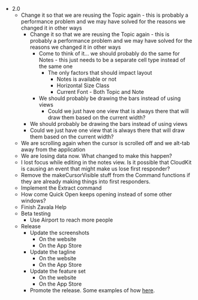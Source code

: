 - 2.0
	- Change it so that we are reusing the Topic again - this is probably a performance problem and we may have solved for the reasons we changed it in other ways
		- Change it so that we are reusing the Topic again - this is probably a performance problem and we may have solved for the reasons we changed it in other ways
			- Come to think of it… we should probably do the same for Notes - this just needs to be a separate cell type instead of the same one
				- The only factors that should impact layout
					- Notes is available or not
					- Horizontal Size Class
					- Current Font - Both Topic and Note
			- We should probably be drawing the bars instead of using views
				- Could we just have one view that is always there that will draw them based on the current width?
		- We should probably be drawing the bars instead of using views
		- Could we just have one view that is always there that will draw them based on the current width?
	- We are scrolling again when the cursor is scrolled off and we alt-tab away from the application
	- We are losing data now. What changed to make this happen?
	- I lost focus while editing in the notes view. Is it possible that CloudKit is causing an event that might make us lose first responder?
	- Remove the makeCursorVisible stuff from the Command functions if they are already making things into first responders.
	- Implement the Extract command
	- How come Quick Open keeps opening instead of some other windows?
	- Finish Zavala Help
	- Beta testing
		- Use Airport to reach more people
	- Release
		- Update the screenshots
			- On the website
			- On the App Store
		- Update the tagline
			- On the website
			- On the App Store
		- Update the feature set
			- On the website
			- On the App Store
		- Promote the release. Some examples of how [here](https://nemecek.be/blog/129/places-you-can-promote-your-app-for-free).
